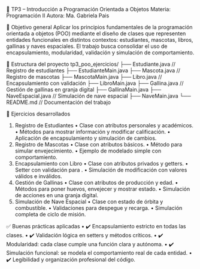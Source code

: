 🧠 TP3 – Introducción a Programación Orientada a Objetos
Materia: Programación II
Autora: Ma. Gabriela Pais

🎯 Objetivo general
Aplicar los principios fundamentales de la programación orientada a objetos (POO) mediante el diseño de clases que representen entidades funcionales en distintos contextos: estudiantes, mascotas, libros, gallinas y naves espaciales. El trabajo busca consolidar el uso de encapsulamiento, modularidad, validación y simulación de comportamiento.

🧩 Estructura del proyecto
tp3_poo_ejercicios/
├── Estudiante.java         // Registro de estudiantes
├── EstudianteMain.java
├── Mascota.java            // Registro de mascotas
├── MascotaMain.java
├── Libro.java              // Encapsulamiento con validación
├── LibroMain.java
├── Gallina.java            // Gestión de gallinas en granja digital
├── GallinaMain.java
├── NaveEspacial.java       // Simulación de nave espacial
├── NaveMain.java
└── README.md               // Documentación del trabajo

🧪 Ejercicios desarrollados
1. Registro de Estudiantes
• 	Clase  con atributos personales y académicos.
• 	Métodos para mostrar información y modificar calificación.
• 	Aplicación de encapsulamiento y simulación de cambios.
2. Registro de Mascotas
• 	Clase  con atributos básicos.
• 	Método  para simular envejecimiento.
• 	Ejemplo de modelado simple con comportamiento.
3. Encapsulamiento con Libro
• 	Clase  con atributos privados y getters.
• 	Setter con validación para .
• 	Simulación de modificación con valores válidos e inválidos.
4. Gestión de Gallinas
• 	Clase  con atributos de producción y edad.
• 	Métodos para poner huevos, envejecer y mostrar estado.
• 	Simulación de acciones en una granja digital.
5. Simulación de Nave Espacial
• 	Clase  con estado de órbita y combustible.
• 	Validaciones para despegue y recarga.
• 	Simulación completa de ciclo de misión.

✅ Buenas prácticas aplicadas
• 	✔️ Encapsulamiento estricto en todas las clases.
• 	✔️ Validación lógica en setters y métodos críticos.
• 	✔️ Modularidad: cada clase cumple una función clara y autónoma.
• 	✔️ Simulación funcional: se modela el comportamiento real de cada entidad.
• 	✔️ Legibilidad y organización profesional del código.
